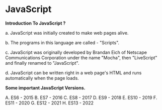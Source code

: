 # JavaScript

**Introduction To JavaScript ?**

a. JavaScript was initially created to make web pages alive.

b. The programs in this language are called - "Scripts".

c. JavaScript was originally developed by Brandan Eich of Netscape Communications Corporation under the name "Mocha", then "LiveScript" and finally renamed to "JavaScript".

d. JavaScript can be written right in a web page's HTML and runs automatically when the page loads.

**Some important JavaScript Versions.**

A. ES6 - 2015
B. ES7 - 2016
C. ES8 - 2017
D. ES9 - 2018
E. ES10 - 2019
F. ES11 - 2020
G. ES12 - 2021
H. ES13 - 2022

